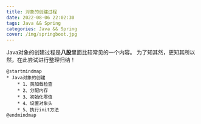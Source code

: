 ```yaml
---
title: 对象的创建过程
date: 2022-08-06 22:02:30
tags: Java && Spring
categories: Java && Spring
cover: /img/springboot.jpg
---
```


Java对象的创建过程是**八股**里面比较常见的一个内容。
为了知其然，更知其所以然，在此尝试进行整理归纳！
```plantuml
@startmindmap
* Java对象的创建
	* 1、类加载检查
	* 2、分配内存
	* 3、初始化零值
	* 4、设置对象头
	* 5、执行init方法
@endmindmap
```

